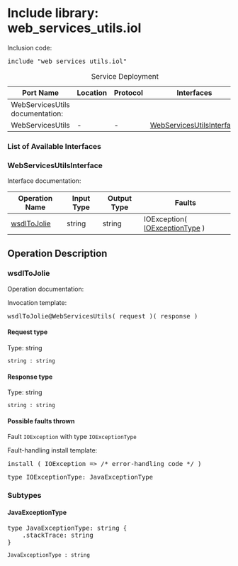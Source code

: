 # Include library: web_services_utils.iol

Inclusion code: <pre>include "web_services_utils.iol"</pre>

<table>
  <caption>Service Deployment</caption>
  <thead>
    <tr>
      <th>Port Name</th>
      <th>Location</th>
      <th>Protocol</th>
      <th>Interfaces</th>
    </tr>
  </thead>
  <tbody><tr><td>WebServicesUtils documentation: </td></tr>
    <tr>
      <td>WebServicesUtils</td>
      <td>-</td>
      <td>-</td>
      <td><a href="#WebServicesUtilsInterface">WebServicesUtilsInterface</a></td>
    </tr>
  </tbody>
</table>

<h3>List of Available Interfaces</h3>

<h3 id="WebServicesUtilsInterface">WebServicesUtilsInterface</h3>

Interface documentation: 

<table>
  <thead>
    <tr>
      <th>Operation Name</th>
      <th>Input Type</th>
      <th>Output Type</th>
      <th>Faults</th>
    </tr>
  </thead>
  <tbody>
    <tr>
      <td><a href="#wsdlToJolie">wsdlToJolie</a></td>
      <td>string</td>
      <td>string</td>
      <td>
        IOException( <a href="#IOExceptionType">IOExceptionType</a> )
      </td>
    </tr>
  </tbody>
</table>

<h2>Operation Description</h2>



<h3 id="wsdlToJolie">wsdlToJolie</h3>

Operation documentation: 


Invocation template: 
<pre>wsdlToJolie@WebServicesUtils( request )( response )</pre>

<h4>Request type</h4>

Type: string




<code>string : string</code> 



<h4>Response type</h4>

Type: string




<code>string : string</code> 




<h4>Possible faults thrown</h4>


Fault <code>IOException</code> with type <code>IOExceptionType</code>

Fault-handling install template: 
<pre>install ( IOException => /* error-handling code */ )</pre>
<pre>type IOExceptionType: JavaExceptionType</pre>



<h3>Subtypes</h3>


<h4 id="JavaExceptionType">JavaExceptionType</h4>



<pre>type JavaExceptionType: string {
	.stackTrace: string
}</pre>
<code>JavaExceptionType : string</code> 





